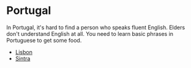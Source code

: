 # Portugal

In Portugal, it's hard to find a person who speaks fluent
English. Elders don't understand English at all. You need to
learn basic phrases in Portuguese to get some food.

- [Lisbon](lisbon.md)
- [Sintra](sintra.md)
